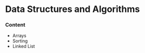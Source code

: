 # Data Structures and Algorithms
<h3>Content</h3>
<ul>
  <li>Arrays</li>
  <li>Sorting</li>
  <li>Linked List</li>
</ul>
